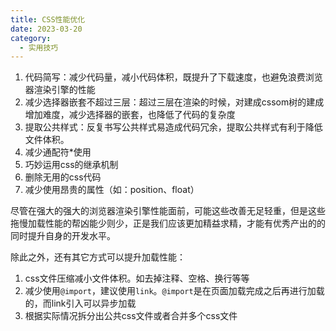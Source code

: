 ```yaml
---
title: CSS性能优化
date: 2023-03-20
category:
  - 实用技巧
---
```



<!-- more -->


1. 代码简写：减少代码量，减小代码体积，既提升了下载速度，也避免浪费浏览器渲染引擎的性能
2. 减少选择器嵌套不超过三层：超过三层在渲染的时候，对建成cssom树的建成增加难度，减少选择器的嵌套，也降低了代码的复杂度
3. 提取公共样式：反复书写公共样式易造成代码冗余，提取公共样式有利于降低文件体积。
4. 减少通配符*使用
5. 巧妙运用css的继承机制
6. 删除无用的css代码
7. 减少使用昂贵的属性（如：position、float）


尽管在强大的强大的浏览器渲染引擎性能面前，可能这些改善无足轻重，但是这些拖慢加载性能的帮凶能少则少，正是我们应该更加精益求精，才能有优秀产出的的同时提升自身的开发水平。

除此之外，还有其它方式可以提升加载性能：
1. css文件压缩减小文件体积。如去掉注释、空格、换行等等
2. 减少使用`@import`，建议使用`link`。`@import`是在页面加载完成之后再进行加载的，而link引入可以异步加载
3. 根据实际情况拆分出公共css文件或者合并多个css文件
